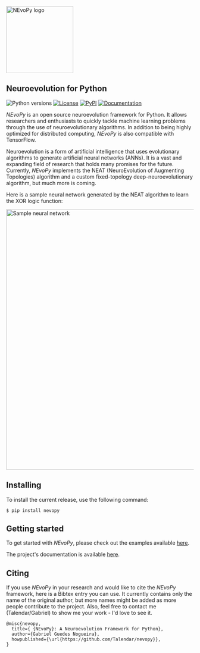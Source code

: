 <img src="https://github.com/Talendar/nevopy/blob/master/docs/imgs/nevopy.png?raw=true" width="180" alt="NEvoPy logo">

<h2> Neuroevolution for Python </h2>

![Python versions](https://img.shields.io/pypi/pyversions/nevopy)
[![License](https://img.shields.io/github/license/Talendar/nevopy)](https://github.com/Talendar/nevopy/blob/master/LICENSE)
[![PyPI](https://img.shields.io/pypi/v/nevopy)](https://pypi.org/project/nevopy/)
[![Documentation](https://img.shields.io/badge/api-reference-blue.svg)](https://nevopy.readthedocs.io/en/latest/index.html)

*NEvoPy* is an open source neuroevolution framework for Python. It allows 
researchers and enthusiasts to quickly tackle machine learning problems 
through the use of neuroevolutionary algorithms. In addition to being highly 
optimized for distributed computing, *NEvoPy* is also compatible with
TensorFlow.

Neuroevolution is a form of artificial intelligence that uses evolutionary
algorithms to generate artificial neural networks (ANNs). It is a vast and 
expanding field of research that holds many promises for the future. Currently,
*NEvoPy* implements the NEAT (NeuroEvolution of Augmenting Topologies) algorithm
and a custom fixed-topology deep-neuroevolutionary algorithm, but much more is
coming.

Here is a sample neural network generated by the NEAT algorithm to learn the XOR
logic function:

<img src="https://github.com/Talendar/nevopy/blob/master/docs/imgs/sample_network.png?raw=true" width="700" alt="Sample neural network">

<h2> Installing </h2>

To install the current release, use the following command:

```
$ pip install nevopy
```

<h2> Getting started </h2>

To get started with *NEvoPy*, please check out the examples available
[here](https://github.com/Talendar/nevopy/tree/master/examples).

The project's documentation is available
[here](https://nevopy.readthedocs.io/en/latest/index.html).

<h2> Citing </h2>

If you use *NEvoPy* in your research and would like to cite the *NEvoPy*
framework, here is a Bibtex entry you can use. It currently contains only the
name of the original author, but more names might be added as more people
contribute to the project. Also, feel free to contact me (Talendar/Gabriel) to
show me your work - I'd love to see it.

```
@misc{nevopy,
  title={ {NEvoPy}: A Neuroevolution Framework for Python},
  author={Gabriel Guedes Nogueira},
  howpublished={\url{https://github.com/Talendar/nevopy}},   
}
```
